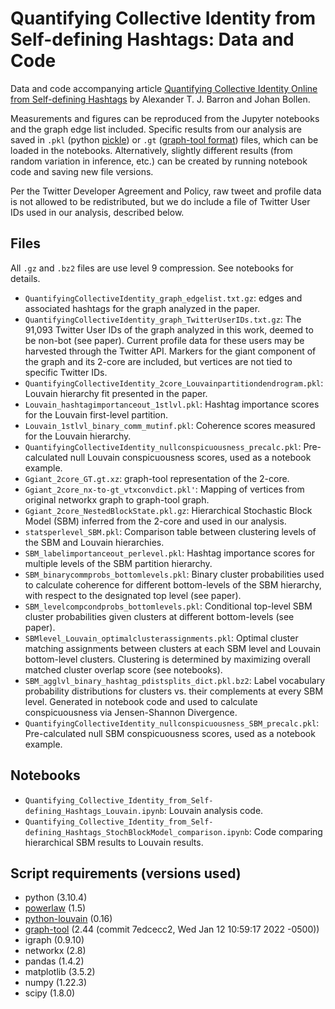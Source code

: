 # Quantifying Collective Identity from Self-defining Hashtags: Data and Code
Data and code accompanying article [Quantifying Collective Identity Online from Self-defining Hashtags](https://www.researchsquare.com/article/rs-960863/latest) by Alexander T. J. Barron and Johan Bollen.

Measurements and figures can be reproduced from the Jupyter notebooks and the graph edge list included.  Specific results from our analysis are saved in `.pkl` (python [pickle](https://docs.python.org/3/library/pickle.html)) or `.gt` ([graph-tool format](https://graph-tool.skewed.de/static/doc/gt_format.html)) files, which can be loaded in the notebooks.  Alternatively, slightly different results (from random variation in inference, etc.) can be created by running notebook code and saving new file versions.

Per the Twitter Developer Agreement and Policy, raw tweet and profile data is not allowed to be redistributed, but we do include a file of Twitter User IDs used in our analysis, described below.

## Files

All `.gz` and `.bz2` files are use level 9 compression.  See notebooks for details.

* `QuantifyingCollectiveIdentity_graph_edgelist.txt.gz`: edges and associated hashtags for the graph analyzed in the paper.
* `QuantifyingCollectiveIdentity_graph_TwitterUserIDs.txt.gz`: The 91,093 Twitter User IDs of the graph analyzed in this work, deemed to be non-bot (see paper).  Current profile data for these users may be harvested through the Twitter API.  Markers for the giant component of the graph and its 2-core are included, but vertices are not tied to specific Twitter IDs.
* `QuantifyingCollectiveIdentity_2core_Louvainpartitiondendrogram.pkl`: Louvain hierarchy fit presented in the paper.
* `Louvain_hashtagimportanceout_1stlvl.pkl`: Hashtag importance scores for the Louvain first-level partition.
* `Louvain_1stlvl_binary_comm_mutinf.pkl`: Coherence scores measured for the Louvain hierarchy.
* `QuantifyingCollectiveIdentity_nullconspicuousness_precalc.pkl`: Pre-calculated null Louvain conspicuousness scores, used as a notebook example.
* `Ggiant_2core_GT.gt.xz`: graph-tool representation of the 2-core.
* `Ggiant_2core_nx-to-gt_vtxconvdict.pkl'`: Mapping of vertices from original networkx graph to graph-tool graph.
* `Ggiant_2core_NestedBlockState.pkl.gz`: Hierarchical Stochastic Block Model (SBM) inferred from the 2-core and used in our analysis.
* `statsperlevel_SBM.pkl`: Comparison table between clustering levels of the SBM and Louvain hierarchies.
* `SBM_labelimportanceout_perlevel.pkl`: Hashtag importance scores for multiple levels of the SBM partition hierarchy.
* `SBM_binarycommprobs_bottomlevels.pkl`: Binary cluster probabilities used to calculate coherence for different bottom-levels of the SBM hierarchy, with respect to the designated top level (see paper).
* `SBM_levelcompcondprobs_bottomlevels.pkl`: Conditional top-level SBM cluster probabilities given clusters at different bottom-levels (see paper).
* `SBMlevel_Louvain_optimalclusterassignments.pkl`: Optimal cluster matching assignments between clusters at each SBM level and Louvain bottom-level clusters.  Clustering is determined by maximizing overall matched cluster overlap score (see notebooks).
* `SBM_agglvl_binary_hashtag_pdistsplits_dict.pkl.bz2`: Label vocabulary probability distributions for clusters vs. their complements at every SBM level.  Generated in notebook code and used to calculate conspicuousness via Jensen-Shannon Divergence.
* `QuantifyingCollectiveIdentity_nullconspicuousness_SBM_precalc.pkl`: Pre-calculated null SBM conspicuousness scores, used as a notebook example.

## Notebooks

* `Quantifying_Collective_Identity_from_Self-defining_Hashtags_Louvain.ipynb`: Louvain analysis code.
* `Quantifying_Collective_Identity_from_Self-defining_Hashtags_StochBlockModel_comparison.ipynb`: Code comparing hierarchical SBM results to Louvain results.

## Script requirements (versions used)

* python (3.10.4)
* [powerlaw](https://github.com/jeffalstott/powerlaw) (1.5)
* [python-louvain](https://github.com/taynaud/python-louvain) (0.16)
* [graph-tool](https://graph-tool.skewed.de/) (2.44 (commit 7edcecc2, Wed Jan 12 10:59:17 2022 -0500))
* igraph (0.9.10)
* networkx (2.8)
* pandas (1.4.2)
* matplotlib (3.5.2)
* numpy (1.22.3)
* scipy (1.8.0)

